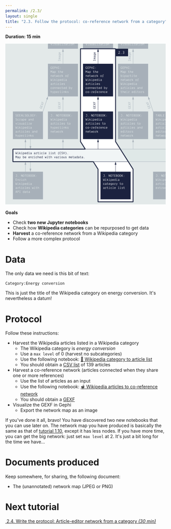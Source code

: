 ```yaml
---
permalink: /2.3/
layout: single
title: "2.3. Follow the protocol: co-reference network from a category"
---
```


**Duration: 15 min**

[
	![Overview tuto 2.3](../assets/images/2-3.jpg)
](../assets/images/2-3.jpg)

**Goals**
* Check **two new Jupyter notebooks**
* Check how **Wikipedia categories** can be repurposed to get data
* **Harvest** a co-reference network from a Wikipedia category
* Follow a more complex protocol

# Data

The only data we need is this bit of text:

```
Category:Energy conversion
```

This is just the title of the Wikipedia category on energy conversion. It's nevertheless a datum!

# Protocol

Follow these instructions:
* Harvest the Wikipedia articles listed in a Wikipedia category
	* The Wikipedia category is *energy conversion*
	* Use a ```max level``` of 0 (harvest no subcategories)
	* Use the following notebook: [🍉&nbsp;Wikipedia category to article list](https://colab.research.google.com/github/jacomyma/mapping-controversies/blob/main/notebooks/Wikipedia_category_to_article_list.ipynb)
	* You should obtain a [<i class="fas fa-file-csv"></i> CSV list](../assets/data/2-3/wikipedia-articles.csv) of 139 articles
* Harvest a co-reference network (articles connected when they share one or more references)
	* Use the list of articles as an input
	* Use the following notebook: [🫕&nbsp;Wikipedia articles to co-reference network](https://colab.research.google.com/github/jacomyma/mapping-controversies/blob/main/notebooks/Wikipedia_articles_to_co_reference_network.ipynb)
	* You should obtain a [<i class="fas fa-file"></i> GEXF](../assets/data/2-3/wikipedia-articles-coreference-network.gexf)
* Visualize the GEXF in Gephi
	* Export the network map as an image

If you've done it all, bravo! You have discovered two new notebooks that you can use later on. The network map you have produced is basically the same as that of [tutorial 1.10](../1.10/), except it has less nodes. If you have more time, you can get the big network: just set ```max level``` at 2. It's just a bit long for the time we have...

# Documents produced

Keep somewhere, for sharing, the following document:
* The (unannotated) network map (JPEG or PNG)

# Next tutorial

[<i class="fas fa-forward"></i>&nbsp;2.4. Write the protocol: Article-editor network from a category *(30 min)*](../2.4/)

